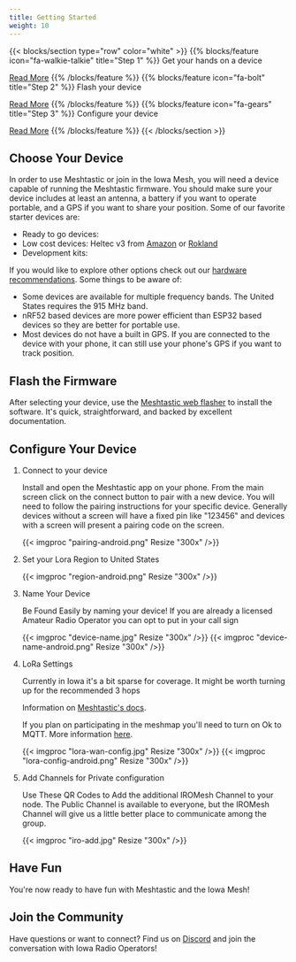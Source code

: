 ```yaml
---
title: Getting Started
weight: 10
---
```


{{< blocks/section type="row" color="white" >}}
{{% blocks/feature icon="fa-walkie-talkie" title="Step 1" %}}
Get your hands on a device

[Read More](#choose-your-device)
{{% /blocks/feature %}}
{{% blocks/feature icon="fa-bolt" title="Step 2" %}}
Flash your device

[Read More](#flash-the-firmware)
{{% /blocks/feature %}}
{{% blocks/feature icon="fa-gears" title="Step 3" %}}
Configure your device

[Read More](#configure-your-device)
{{% /blocks/feature %}}
{{< /blocks/section >}}

## Choose Your Device

In order to use Meshtastic or join in the Iowa Mesh, you will need a device capable of running the Meshtastic firmware.
You should make sure your device includes at least an antenna, a battery if you want to operate portable, and a GPS if you want to share your position.
Some of our favorite starter devices are:

- Ready to go devices:
- Low cost devices: Heltec v3 from [Amazon](https://www.amazon.com/s?k=heltec+v3&crid=Z70PFM8OZVX6&sprefix=heltec+v3%2Caps%2C137&ref=nb_sb_noss_1) or [Rokland](https://store.rokland.com/pages/meshtastic-hardware-rak-lilygo)
- Development kits:

If you would like to explore other options check out our [hardware recommendations](/docs/hardware/radios). Some things to be aware of:

- Some devices are available for multiple frequency bands. The United States requires the 915 MHz band.
- nRF52 based devices are more power efficient than ESP32 based devices so they are better for portable use.
- Most devices do not have a built in GPS. If you are connected to the device with your phone, it can still use your phone's GPS if you want to track position.

## Flash the Firmware

After selecting your device, use the [Meshtastic web flasher](https://flasher.meshtastic.org/) to install the software.
It's quick, straightforward, and backed by excellent documentation.

## Configure Your Device

1. Connect to your device

   Install and open the Meshtastic app on your phone.
   From the main screen click on the connect button to pair with a new device.
   You will need to follow the pairing instructions for your specific device.
   Generally devices without a screen will have a fixed pin like "123456" and devices with a screen will present a pairing code on the screen.

   {{< imgproc "pairing-android.png" Resize "300x" />}}

1. Set your Lora Region to United States

   {{< imgproc "region-android.png" Resize "300x" />}}

1. Name Your Device

   Be Found Easily by naming your device! If you are already a licensed Amateur Radio Operator you can opt to put in your call sign

   {{< imgproc "device-name.jpg" Resize "300x" />}}
   {{< imgproc "device-name-android.png" Resize "300x" />}}

1. LoRa Settings

   Currently in Iowa it's a bit sparse for coverage.
   It might be worth turning up for the recommended 3 hops

   Information on [Meshtastic's docs](https://meshtastic.org/docs/configuration/radio/lora/#max-hops).

   If you plan on participating in the meshmap you'll need to turn on Ok to MQTT.
   More information [here](https://meshtastic.org/docs/configuration/radio/lora/#ignore-mqtt).

   {{< imgproc "lora-wan-config.jpg" Resize "300x" />}}
   {{< imgproc "lora-config-android.png" Resize "300x" />}}

1. Add Channels for Private configuration

   Use These QR Codes to Add the additional IROMesh Channel to your node.
   The Public Channel is available to everyone, but the IROMesh Channel will give us a little better place to communicate among the group.

   {{< imgproc "iro-add.jpg" Resize "300x" />}}

## Have Fun

You're now ready to have fun with Meshtastic and the Iowa Mesh!

## Join the Community

Have questions or want to connect? Find us on [Discord](https://discord.gg/jHBywwPJD8) and join the conversation with Iowa Radio Operators!
